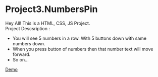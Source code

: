 # Project3.NumbersPin

Hey All! This is a HTML, CSS, JS Project.\
Project Descsription :
- You will see 5 numbers in a row. With 5 buttons down with same numbers down.
- When you press button of numbers then that number text will move forward.
- So on...

[Demo](https://devteja04.github.io/Project3.NumbersPin/)
